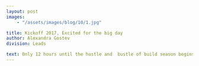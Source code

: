 ```yaml
---
layout: post
images:
    - "/assets/images/blog/10/1.jpg"

title: Kickoff 2017, Excited for the big day
author: Alexandra Gostev
division: Leads

text: Only 12 hours until the hustle and  bustle of build season begins! The team is on their toes and anticipating a hectic yet exciting 6 weeks. We can't wait to find out what this years game will be!
---
```

